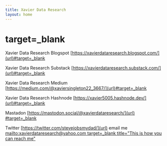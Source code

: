 ```yaml
---
title: Xavier Data Research
layout: home
---
```


# target=_blank 

Xavier Data Research Blogspot [https://xavierdataresearch.blogspot.com/](url)#target=_blank<a href="https://xavierdataresearch.blogspot.com"> </a>

Xavier Data Research Substack [https://xavierdataresearch.substack.com/](url)#target=_blank<a href="https://xavierdataresearch.substack.com"> </a>

Xavier Data Research Medium [https://medium.com/@xaviersingleton22_3667/](url)#target=_blank<a href="https://medium.com/@xaviersingleton22_3667"> </a>

Xavier Data Research Hashnode [https://xavier5005.hashnode.dev/](url)#target=_blank<a href="https://xavier5005.hashnode.dev"> </a>

Mastadon [https://mastodon.social/@xavierdataresearch/](url)<a href="https://mastodon.social/@xavierdataresearch"> #target=_blank</a>

Twitter [https://twitter.com/stevejobsmydad/](url)
email me [mailto:xavierdataresearch@yahoo.com](url)<a href="mailto:xavierdataresearch@yahoo.com"> target=_blank title="This is how you can reach me"
